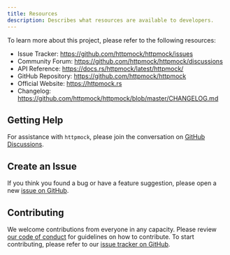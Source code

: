 ```yaml
---
title: Resources
description: Describes what resources are available to developers.
---
```


To learn more about this project, please refer to the following resources:
- Issue Tracker: https://github.com/httpmock/httpmock/issues
- Community Forum: https://github.com/httpmock/httpmock/discussions
- API Reference: https://docs.rs/httpmock/latest/httpmock/
- GitHub Repository: https://github.com/httpmock/httpmock
- Official Website: https://httpmock.rs
- Changelog: https://github.com/httpmock/httpmock/blob/master/CHANGELOG.md

## Getting Help

For assistance with `httpmock`, please join the conversation on
[GitHub Discussions](https://github.com/httpmock/httpmock/discussions).

## Create an Issue

If you think you found a bug or have a feature suggestion, please open a new
[issue on GitHub](https://github.com/httpmock/httpmock/issues).

## Contributing

We welcome contributions from everyone in any capacity. 
Please review [our code of conduct](https://github.com/httpmock/httpmock/blob/master/CODE_OF_CONDUCT.md) 
for guidelines on how to contribute. To start contributing, please refer to our 
[issue tracker on GitHub](https://github.com/httpmock/httpmock/issues).

